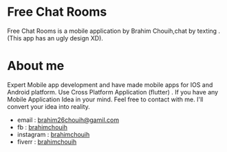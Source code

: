 # Free Chat Rooms 
Free Chat Rooms is a mobile application by Brahim Chouih,chat by texting .
(This app has an ugly design XD).

# About me
Expert Mobile app development and have made mobile apps for IOS and Android platform. Use Cross Platform Application (flutter) .
If you have any Mobile Application Idea in your mind.
Feel free to contact with me. I'll convert your idea into reality.
 - email : brahim26chouih@gamil.com
 - fb : [brahimchouih](https://www.facebook.com/brahimchouih/)
 - instagram : [brahimchouih](https://www.instagram.com/brahimchouih/)
 - fiverr : [brahimchouih](https://www.fiverr.com/brahimchouih)
